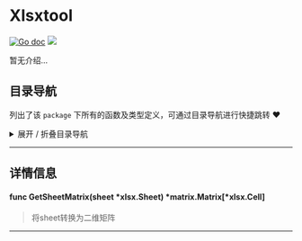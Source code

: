 # Xlsxtool

[![Go doc](https://img.shields.io/badge/go.dev-reference-brightgreen?logo=go&logoColor=white&style=flat)](https://pkg.go.dev/github.com/kercylan98/minotaur)
![](https://img.shields.io/badge/Email-kercylan@gmail.com-green.svg?style=flat)

暂无介绍...


## 目录导航
列出了该 `package` 下所有的函数及类型定义，可通过目录导航进行快捷跳转 ❤️
<details>
<summary>展开 / 折叠目录导航</summary>


> 包级函数定义

|函数名称|描述
|:--|:--
|[GetSheetMatrix](#GetSheetMatrix)|将sheet转换为二维矩阵



</details>


***
## 详情信息
#### func GetSheetMatrix(sheet *xlsx.Sheet) *matrix.Matrix[*xlsx.Cell]
<span id="GetSheetMatrix"></span>
> 将sheet转换为二维矩阵

***
